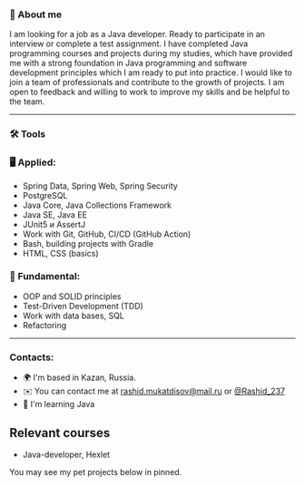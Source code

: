 ### 🙂 About me
I am looking for a job as a Java developer. Ready to participate in an interview or complete a test assignment. I have completed Java programming courses and projects during my studies, which have provided me with a strong foundation in Java programming and software development principles which I am ready to put into practice. I would like to join a team of professionals and contribute to the growth of projects. I am open to feedback and willing to work to improve my skills and be helpful to the team.

---
### 🛠️ Tools

### 🖥 Applied:

* Spring Data, Spring Web, Spring Security
* PostgreSQL
* Java Core, Java Collections Framework
* Java SE, Java EE
* JUnit5 и AssertJ
* Work with Git, GitHub, CI/CD (GitHub Action)
* Bash, building projects with Gradle
* HTML, CSS (basics)

### 🏫 Fundamental:

* OOP and SOLID principles
* Test-Driven Development (TDD)
* Work with data bases, SQL
* Refactoring

--------------
### Contacts:
- 🌍 I'm based in Kazan, Russia.
- ✉️ You can contact me at [rashid.mukatdisov@mail.ru](rashid.mukatdisov@mail.ru) or [@Rashid_237](https://t.me/Rashid_237)
- 🧠 I'm learning Java
## Relevant courses
- Java-developer, Hexlet

 You may see my pet projects below in pinned. 
